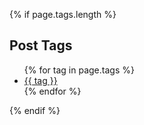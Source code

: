 {% if page.tags.length %}
<div id="popular-tags" class="section">
	<h2 class="section-title">Post Tags</h2>
	<ul>
		{% for tag in page.tags %}
			<li><a href="/tags/{{ tag | replace:' ', '-' | downcase  }}" name="{{ tag | replace:' ','-' | downcase }}">{{ tag }}</a></li>
		{% endfor %}
	</ul>
</div>
{% endif %}